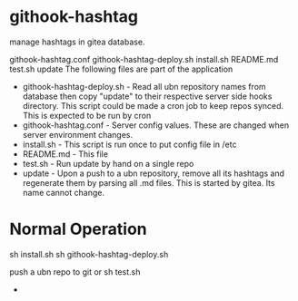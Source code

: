 # githook-hashtag
manage hashtags in gitea database.

githook-hashtag.conf  githook-hashtag-deploy.sh  install.sh  README.md  test.sh  update
The following files are part of the application
- githook-hashtag-deploy.sh - Read all ubn repository names from database then copy "update" to their respective server side hooks directory. This script could be made a cron job to keep repos synced. This is expected to be run by cron
- githook-hashtag.conf      - Server config values. These are changed when server environment changes.
- install.sh                - This script is run once to put config file in /etc
- README.md                 - This file
- test.sh                   - Run update by hand on a single repo
- update                    - Upon a push to a ubn repository, remove all its hashtags and regenerate them by parsing all .md files. This is started by gitea. Its name cannot change.

# Normal Operation

sh install.sh
sh githook-hashtag-deploy.sh

push a ubn repo to git
  or
sh test.sh


-
